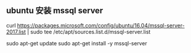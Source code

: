 ## ubuntu 安装 mssql server

curl https://packages.microsoft.com/config/ubuntu/16.04/mssql-server-2017.list | sudo tee /etc/apt/sources.list.d/mssql-server.list

sudo apt-get update
sudo apt-get install -y mssql-server
